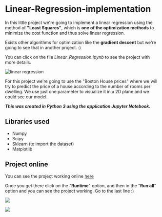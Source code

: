 # Linear-Regression-implementation
In this little project we're going to implement a linear regression using the method of **"Least Squares"**, which is **one of the optimization methods** to minimize the cost function and thus solve linear regression.

Exists other algorithms for optimization like the **gradient descent** but we're going to see that in another project. :)

You can click on the file _Linear_Regression.ipynb_ to see the project with more details.

![linear regression](https://i.imgur.com/iPQN7Lpm.png)

For this project we're going to use the "Boston House prices" where we will try to predict the price of a house according to the number of rooms per dwelling. We use just one parameter to visualize it in a 2D plane and we could see our model.

**_This was created in Python 3 using the application Jupyter Notebook._**

## Libraries used
- Numpy
- Scipy
- Sklearn (to import the dataset)
- Matplotlib

## Project online
You can see the project working online [here](https://colab.research.google.com/drive/18rZmw9zkSVmDUQ401X8uOCh1dbjy0dyP?usp=sharing "here")

Once you get there click on the "**Runtime**" option, and then in the "**Run all**" option and you can see the project working. Go to the last line :)

![](https://i.imgur.com/5x809Tol.png)

![](https://i.imgur.com/4pFYcq1l.png)
